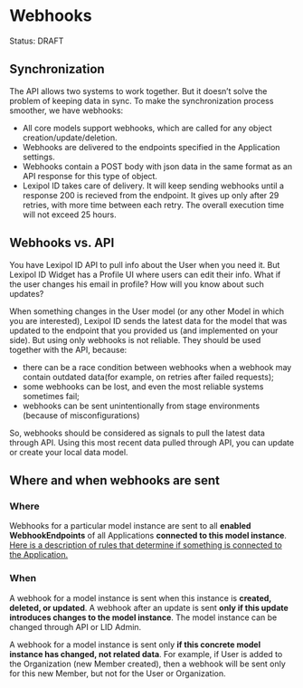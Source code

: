 # Webhooks
Status: DRAFT

## Synchronization
The API allows two systems to work together. But it doesn’t solve the problem 
of keeping data in sync. To make the synchronization process smoother, 
we have webhooks: 
* All core models support webhooks, which are called for
  any object creation/update/deletion. 
* Webhooks are delivered to the endpoints specified
  in the Application settings. 
* Webhooks contain a POST body with json data in the same format 
  as an API response for this type of object.
* Lexipol ID takes care of delivery. It will keep sending webhooks until 
  a response 200 is recieved from the endpoint. It gives up only 
  after 29 retries, with more time between each retry. The overall execution time 
  will not exceed 25 hours.

## Webhooks vs. API
You have Lexipol ID API to pull info about the User when you need it. 
But Lexipol ID Widget has a Profile UI where users can edit their info. What if the user changes his email in profile? 
How will you know about such updates?

When something changes in the User model (or any other Model in which 
you are interested), Lexipol ID sends the latest data for the model 
that was updated to the endpoint that you provided us (and implemented 
on your side). But using only webhooks is not reliable. They should be used 
together with the API, because:
* there can be a race condition between webhooks when a webhook may contain 
  outdated data(for example, on retries after failed requests);
* some webhooks can be lost, and even the most reliable systems sometimes fail;
* webhooks can be sent unintentionally from stage environments (because 
  of misconfigurations)

So, webhooks should be considered as signals to pull the latest data 
through API. Using this most recent data pulled through API, 
you can update or create your local data model.


## Where and when webhooks are sent
### Where
Webhooks for a particular model instance are sent to all **enabled
WebhookEndpoints** of all Applications **connected to this model instance**.
[Here is a description of rules that determine if something is connected 
to the Application.](./applications.md#data-connected-to-the-application)


### When 
A webhook for a model instance is sent when this instance is **created, deleted, 
or updated**. A webhook after an update is sent **only if this update 
introduces changes to the model instance**. The model instance can be changed 
through API or LID Admin.

A webhook for a model instance is sent only **if this concrete model instance 
has changed, not related data**. For example, if User is added 
to the Organization (new Member created), then a webhook will be sent 
only for this new Member, but not for the User or Organization.
